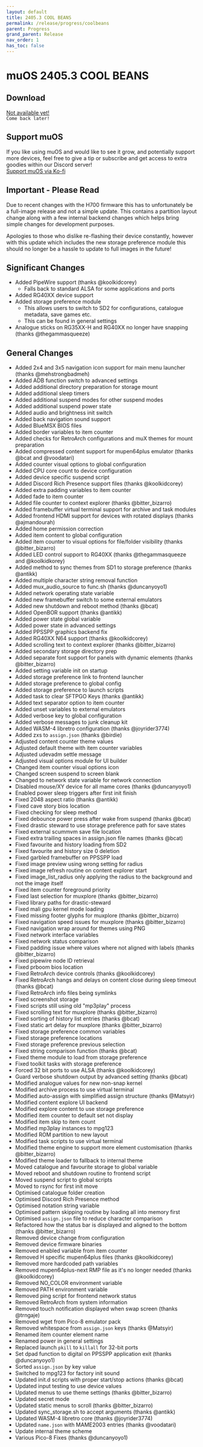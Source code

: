 ```yaml
---
layout: default
title: 2405.3 COOL BEANS
permalink: /release/progress/coolbeans
parent: Progress
grand_parent: Release
nav_order: 1
has_toc: false
---
```



# muOS 2405.3 COOL BEANS
## Download
[Not available yet!]({{site.baseurl}}/release/progress/coolbeans)  
``Come back later!``

## Support muOS
If you like using muOS and would like to see it grow, and potentially support more devices, feel free to give a tip or subscribe and get access to extra goodies within our Discord server!  
[Support muOS via Ko-fi](https://ko-fi.com/xonglebongle)

## Important - Please Read
Due to recent changes with the H700 firmware this has to unfortunately be a full-image release and not a simple update. This contains a partition layout change along with a few internal backend changes which helps bring simple changes for development purposes.

Apologies to those who dislike re-flashing their device constantly, however with this update which includes the new storage preference module this should no longer be a hassle to update to full images in the future!
## Significant Changes
- Added PipeWire support (thanks @koolkidcorey)
  - Falls back to standard ALSA for some applications and ports
- Added RG40XX device support
- Added storage preference module
  - This allows users to switch to SD2 for configurations, catalogue metadata, save games etc.
  - This can be found in general settings
- Analogue sticks on RG35XX-H and RG40XX no longer have snapping (thanks @thegammasqueeze)
## General Changes
- Added 2x4 and 3x5 navigation icon support for main menu launcher (thanks @mehstrongbadmeh)
- Added ADB function switch to advanced settings
- Added additional directory preparation for storage mount
- Added additional sleep timers
- Added additional suspend modes for other suspend modes
- Added additional suspend power state
- Added audio and brightness init switch
- Added back navigation sound support
- Added BlueMSX BIOS files
- Added border variables to item counter
- Added checks for RetroArch configurations and muX themes for mount preparation
- Added compressed content support for mupen64plus emulator (thanks @bcat and @voodatari)
- Added counter visual options to global configuration
- Added CPU core count to device configuration
- Added device specific suspend script
- Added Discord Rich Presence support files (thanks @koolkidcorey)
- Added extra padding variables to item counter
- Added fade to item counter
- Added file counter to context explorer (thanks @bitter_bizarro)
- Added framebuffer virtual terminal support for archive and task modules
- Added frontend HDMI support for devices with rotated displays (thanks @ajmandourah)
- Added home permission correction
- Added item content to global configuration
- Added item counter to visual options for file/folder visibility (thanks @bitter_bizarro)
- Added LED control support to RG40XX (thanks @thegammasqueeze and @koolkidkorey)
- Added method to sync themes from SD1 to storage preference (thanks @antikk)
- Added multiple character string removal function
- Added mux_audio_source to func.sh (thanks @duncanyoyo1)
- Added network operating state variable
- Added new framebuffer switch to some external emulators
- Added new shutdown and reboot method (thanks @bcat)
- Added OpenBOR support (thanks @antikk)
- Added power state global variable
- Added power state in advanced settings
- Added PPSSPP graphics backend fix
- Added RG40XX N64 support (thanks @koolkidcorey)
- Added scrolling text to context explorer (thanks @bitter_bizarro)
- Added secondary storage directory prep
- Added separate font support for panels with dynamic elements (thanks @bitter_bizarro)
- Added setting variable init on startup
- Added storage preference link to frontend launcher
- Added storage preference to global config
- Added storage preference to launch scripts
- Added task to clear SFTPGO Keys (thanks @antikk)
- Added text separator option to item counter
- Added unset variables to external emulators
- Added verbose key to global configuration
- Added verbose messages to junk cleanup kit
- Added WASM-4 libretro configuration (thanks @joyrider3774)
- Added zxs to `assign.json` (thanks @birdie)
- Adjusted content counter theme values
- Adjusted default theme with item counter variables
- Adjusted udevadm settle message
- Adjusted visual options module for UI builder
- Changed item counter visual options icon
- Changed screen suspend to screen blank
- Changed to network state variable for network connection
- Disabled mouse/XY device for all mame cores (thanks @duncanyoyo1)
- Enabled power sleep triggers after first init finish
- Fixed 2048 aspect ratio (thanks @antikk)
- Fixed cave story bios location
- Fixed checking for sleep method
- Fixed debounce power press after wake from suspend (thanks @bcat)
- Fixed drastic steward to use storage preference path for save states
- Fixed external scummvm save file location
- Fixed extra trailing spaces in assign.json file names (thanks @bcat)
- Fixed favourite and history loading from SD2
- Fixed favourite and history size 0 deletion
- Fixed garbled framebuffer on PPSSPP load
- Fixed image preview using wrong setting for radius
- Fixed image refresh routine on content explorer start
- Fixed image_list_radius only applying the radius to the background and not the image itself
- Fixed item counter foreground priority
- Fixed last selection for muxplore (thanks @bitter_bizarro)
- Fixed library paths for drastic-steward
- Fixed mali gpu kernel mode loading
- Fixed missing footer glyphs for muxplore (thanks @bitter_bizarro)
- Fixed navigation speed issues for muxplore (thanks @bitter_bizarro)
- Fixed navigation wrap around for themes using PNG
- Fixed network interface variables
- Fixed network status comparison
- Fixed padding issue where values where not aligned with labels (thanks @bitter_bizarro)
- Fixed pipewire node ID retrieval
- Fixed prboom bios location
- Fixed RetroArch device controls (thanks @koolkidcorey)
- Fixed RetroArch hangs and delays on content close during sleep timeout (thanks @bcat)
- Fixed RetroArch info files being symlinks
- Fixed screenshot storage
- Fixed scripts still using old "mp3play" process
- Fixed scrolling text for muxplore (thanks @bitter_bizarro)
- Fixed sorting of history list entries (thanks @bcat)
- Fixed static art delay for muxplore (thanks @bitter_bizarro)
- Fixed storage preference common variables
- Fixed storage preference locations
- Fixed storage preference previous selection
- Fixed string comparison function (thanks @bcat)
- Fixed theme module to load from storage preference
- Fixed toolkit tasks with storage preference
- Forced 32 bit ports to use ALSA (thanks @koolkidcorey)
- Guard verbose shutdown output by advanced setting (thanks @bcat)
- Modified analogue values for new non-snap kernel
- Modified archive process to use virtual terminal
- Modified auto-assign with simplified assign structure (thanks @Matsyir)
- Modified content explore UI backend
- Modified explore content to use storage preference
- Modified item counter to default set not display
- Modified item skip to item count
- Modified mp3play instances to mpg123
- Modified ROM partition to new layout
- Modified task scripts to use virtual terminal
- Modified theme engine to support more element customisation (thanks @bitter_bizarro)
- Modified theme loader to fallback to internal theme
- Moved catalogue and favourite storage to global variable
- Moved reboot and shutdown routine to frontend script
- Moved suspend script to global scripts
- Moved to rsync for first init move
- Optimised catalogue folder creation
- Optimised Discord Rich Presence method
- Optimised notation string variable
- Optimised pattern skipping routine by loading all into memory first
- Optimised `assign.json` file to reduce character comparison
- Refactored how the status bar is displayed and aligned to the bottom (thanks @bitter_bizarro)
- Removed device change from configuration
- Removed device firmware binaries
- Removed enabled variable from item counter
- Removed H specific mupen64plus files (thanks @koolkidcorey)
- Removed more hardcoded path variables
- Removed mupen64plus-next RMP file as it's no longer needed (thanks @koolkidcorey)
- Removed NO_COLOR environment variable
- Removed PATH environment variable
- Removed ping script for frontend network status
- Removed RetroArch from system information
- Removed touch notification displayed when swap screen (thanks @trngaje)
- Removed wget from Pico-8 emulator pack
- Removed whitespace from `assign.json` keys (thanks @Matsyir)
- Renamed item counter element name
- Renamed power in general settings
- Replaced launch `pkill` to `killall` for 32-bit ports
- Set dpad function to digital on PPSSPP application exit (thanks @duncanyoyo1)
- Sorted `assign.json` by key value
- Switched to mpg123 for factory init sound
- Updated init.d scripts with proper start/stop actions (thanks @bcat)
- Updated input testing to use device values
- Updated menus to use theme settings (thanks @bitter_bizarro)
- Updated secret mode
- Updated static menus to scroll (thanks @bitter_bizarro)
- Updated sync_storage.sh to accept arguments (thanks @antikk)
- Updated WASM-4 libretro core (thanks @joyrider3774)
- Updated `name.json` with MAME2003 entries (thanks @voodatari)
- Update internal theme scheme
- Various Pico-8 Fixes (thanks @duncanyoyo1)
